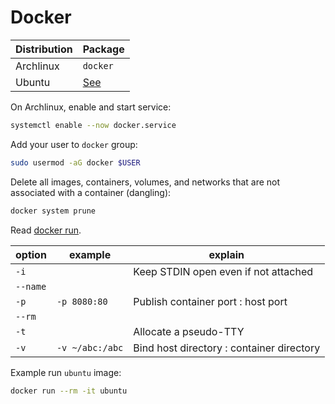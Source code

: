 # Docker

| Distribution | Package                                               |
| ------------ | ----------------------------------------------------- |
| Archlinux    | `docker`                                              |
| Ubuntu       | [See](https://docs.docker.com/engine/install/ubuntu/) |

On Archlinux, enable and start service:


```sh
systemctl enable --now docker.service
```

Add your user to `docker` group:

```sh
sudo usermod -aG docker $USER
```

Delete all images, containers, volumes, and networks that are not associated with a container (dangling):

```sh
docker system prune
```

Read [docker run](https://docs.docker.com/engine/reference/commandline/run/).

| option   | example         | explain                                   |
| -------- | --------------- | ----------------------------------------- |
| `-i`     |                 | Keep STDIN open even if not attached      |
| `--name` |                 |                                           |
| `-p`     | `-p 8080:80`    | Publish container port : host port        |
| `--rm`   |                 |                                           |
| `-t`     |                 | Allocate a pseudo-TTY                     |
| `-v`     | `-v ~/abc:/abc` | Bind host directory : container directory |

Example run `ubuntu` image:

```sh
docker run --rm -it ubuntu
```
